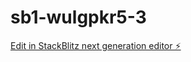 # sb1-wulgpkr5-3

[Edit in StackBlitz next generation editor ⚡️](https://stackblitz.com/~/github.com/garret1U/sb1-wulgpkr5-3)